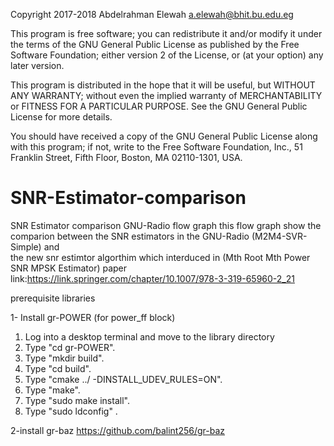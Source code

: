 

Copyright 2017-2018 Abdelrahman Elewah <a.elewah@bhit.bu.edu.eg>

This program is free software; you can redistribute it and/or modify
it under the terms of the GNU General Public License as published by
the Free Software Foundation; either version 2 of the License, or
(at your option) any later version.

This program is distributed in the hope that it will be useful,
but WITHOUT ANY WARRANTY; without even the implied warranty of
MERCHANTABILITY or FITNESS FOR A PARTICULAR PURPOSE.  See the
GNU General Public License for more details.

You should have received a copy of the GNU General Public License
along with this program; if not, write to the Free Software
Foundation, Inc., 51 Franklin Street, Fifth Floor, Boston,
MA 02110-1301, USA.


# SNR-Estimator-comparison
SNR Estimator comparison   GNU-Radio flow graph 
this flow graph show the comparion between the SNR estimators in the GNU-Radio (M2M4-SVR-Simple) and  
the new snr estimtor algorthim which interduced in  (Mth Root Mth Power SNR MPSK Estimator) 
paper link:https://link.springer.com/chapter/10.1007/978-3-319-65960-2_21

prerequisite libraries


1- Install gr-POWER (for power_ff block)

1) Log into а desktop terminal and move to the library directory
3) Type "cd gr-POWER".
4) Type "mkdir build".
5) Type "cd build".
6) Type "cmake ../ -DINSTALL_UDEV_RULES=ON".
7) Type "make".
8) Type "sudo make install".
9) Type "sudo ldconfig" .

 
2-install gr-baz
https://github.com/balint256/gr-baz


